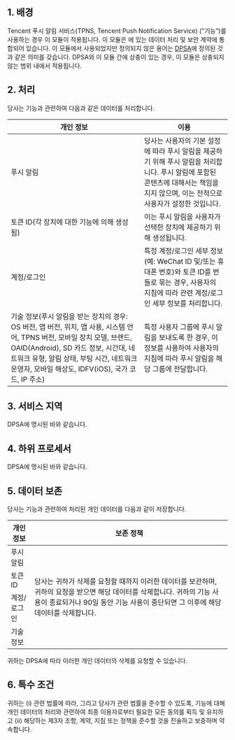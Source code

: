 ## 1.	배경
Tencent 푸시 알림 서비스(TPNS, Tencent Push Notification Service) ("기능”)를 사용하는 경우 이 모듈이 적용됩니다. 이 모듈은 에 있는 데이터 처리 및 보안 계약에 통합되어 있습니다. 이 모듈에서 사용되었지만 정의되지 않은 용어는 [DPSA](https://intl.cloud.tencent.com/document/product/301/17347)에 정의된 것과 같은 의미를 갖습니다. DPSA와 이 모듈 간에 상충이 있는 경우, 이 모듈은 상충되지 않는 범위 내에서 적용됩니다.

## 2.	처리
당사는 기능과 관련하여 다음과 같은 데이터를 처리합니다.

|개인 정보|	이용|
| ------------------------------------------------------------ | ------------------------------------------------------------ |
|푸시 알림|	당사는 사용자의 기본 설정에 따라 푸시 알림을 제공하기 위해 푸시 알림을 처리합니다. 푸시 알림에 포함된 콘텐츠에 대해서는 책임을 지지 않으며, 이는 전적으로 사용자가 설정한 것입니다.|
|토큰 ID(각 장치에 대한 기능에 의해 생성됨)|	이는 푸시 알림을 사용자가 선택한 장치에 제공하기 위해 생성됩니다.|
|계정/로그인|	특정 계정/로그인 세부 정보(예: WeChat ID 및/또는 휴대폰 번호)와 토큰 ID를 번들로 묶는 경우, 사용자의 지침에 따라 관련 계정/로그인 세부 정보를 처리합니다.|
|기술 정보(푸시 알림을 받는 장치의 경우: OS 버전, 앱 버전, 위치, 앱 사용, 시스템 언어, TPNS 버전, 모바일 장치 모델, 브랜드, OAID(Android), SD 카드 정보, 시간대, 네트워크 유형, 알림 상태, 부팅 시간, 네트워크 운영자, 모바일 해상도, IDFV(iOS), 국가 코드, IP 주소)|	특정 사용자 그룹에 푸시 알림을 보내도록 한 경우, 이 정보를 사용하여 사용자의 지침에 따라 푸시 알림을 해당 그룹에 전달합니다.|


## 3.	서비스 지역
DPSA에 명시된 바와 같습니다.

## 4.	하위 프로세서
DPSA에 명시된 바와 같습니다.

## 5.	데이터 보존
당사는 기능과 관련하여 처리된 개인 데이터를 다음과 같이 저장합니다.
<table>
<thead>
<tr>
<th><b>개인 정보</b></th>
<th><b>보존 정책</b></th>
</tr>
</thead>
<tbody>
<tr>
<td>푸시 알림</td>
<td rowspan="4">당사는 귀하가 삭제를 요청할 때까지 이러한 데이터를 보관하며, 귀하의 요청을 받으면 해당 데이터를 삭제합니다. 귀하의 기능 사용이 종료되거나 90일 동안 기능 사용이 중단되면 그 이후에 해당 데이터를 삭제합니다.  </td>
</tr>
<tr>
<td>토큰 ID</td>
</tr>
<tr>
<td>계정/로그인</td>
</tr>
<tr>
<td>기술 정보</td>
</tr>
</tbody></table>
귀하는 DPSA에 따라 이러한 개인 데이터의 삭제를 요청할 수 있습니다.

## 6.	특수 조건
귀하는 (i) 관련 법률에 따라, 그리고 당사가 관련 법률을 준수할 수 있도록, 기능에 대해 개인 데이터의 처리와 관련하여 최종 이용자로부터 필요한 모든 동의를 획득 및 유지하고 (ii) 해당하는 제3자 조항, 계약, 지침 또는 정책을 준수할 것을 진술하고 보증하며 약속합니다.

